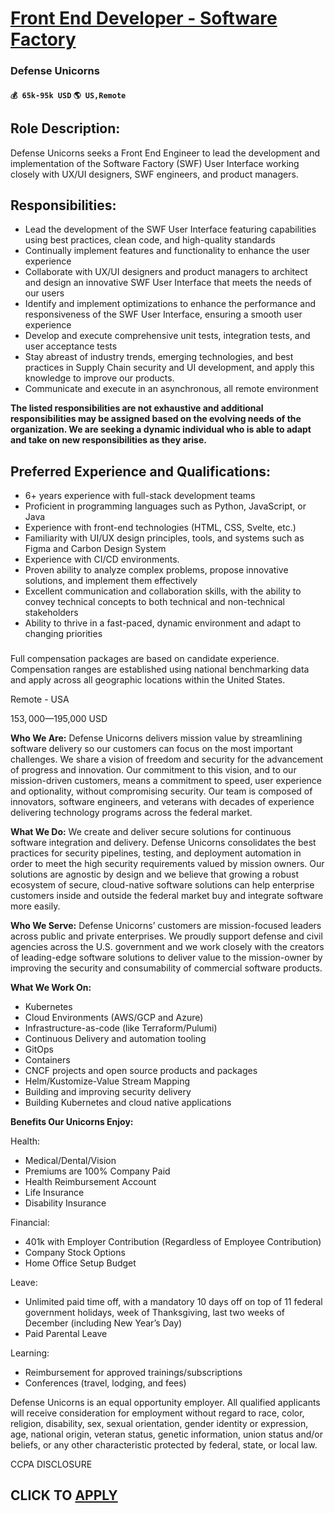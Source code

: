 # [Front End Developer - Software Factory](https://www.remotewlb.com/apply/front-end-developer-software-factory)  
### Defense Unicorns  
#### `💰 65k-95k USD` `🌎 US,Remote`  

## **Role Description:**

Defense Unicorns seeks a Front End Engineer to lead the development and implementation of the Software Factory (SWF) User Interface working closely with UX/UI designers, SWF engineers, and product managers.

## **Responsibilities:**

  * Lead the development of the SWF User Interface featuring capabilities using best practices, clean code, and high-quality standards
  * Continually implement features and functionality to enhance the user experience
  * Collaborate with UX/UI designers and product managers to architect and design an innovative SWF User Interface that meets the needs of our users
  * Identify and implement optimizations to enhance the performance and responsiveness of the SWF User Interface, ensuring a smooth user experience
  * Develop and execute comprehensive unit tests, integration tests, and user acceptance tests
  * Stay abreast of industry trends, emerging technologies, and best practices in Supply Chain security and UI development, and apply this knowledge to improve our products.
  * Communicate and execute in an asynchronous, all remote environment

**The listed responsibilities are not exhaustive and additional responsibilities may be assigned based on the evolving needs of the organization. We are seeking a dynamic individual who is able to adapt and take on new responsibilities as they arise.**

## **Preferred Experience and Qualifications:**

  * 6+ years experience with full-stack development teams
  * Proficient in programming languages such as Python, JavaScript, or Java
  * Experience with front-end technologies (HTML, CSS, Svelte, etc.)
  * Familiarity with UI/UX design principles, tools, and systems such as Figma and Carbon Design System
  * Experience with CI/CD environments.
  * Proven ability to analyze complex problems, propose innovative solutions, and implement them effectively
  * Excellent communication and collaboration skills, with the ability to convey technical concepts to both technical and non-technical stakeholders
  * Ability to thrive in a fast-paced, dynamic environment and adapt to changing priorities

###  
  

Full compensation packages are based on candidate experience. Compensation ranges are established using national benchmarking data and apply across all geographic locations within the United States.

Remote - USA

$153,000—$195,000 USD

 **Who We Are:** Defense Unicorns delivers mission value by streamlining software delivery so our customers can focus on the most important challenges. We share a vision of freedom and security for the advancement of progress and innovation. Our commitment to this vision, and to our mission-driven customers, means a commitment to speed, user experience and optionality, without compromising security. Our team is composed of innovators, software engineers, and veterans with decades of experience delivering technology programs across the federal market.

**What We Do:** We create and deliver secure solutions for continuous software integration and delivery. Defense Unicorns consolidates the best practices for security pipelines, testing, and deployment automation in order to meet the high security requirements valued by mission owners. Our solutions are agnostic by design and we believe that growing a robust ecosystem of secure, cloud-native software solutions can help enterprise customers inside and outside the federal market buy and integrate software more easily.

**Who We Serve:** Defense Unicorns’ customers are mission-focused leaders across public and private enterprises. We proudly support defense and civil agencies across the U.S. government and we work closely with the creators of leading-edge software solutions to deliver value to the mission-owner by improving the security and consumability of commercial software products.

**What We Work On:**

  * Kubernetes
  * Cloud Environments (AWS/GCP and Azure)
  * Infrastructure-as-code (like Terraform/Pulumi)
  * Continuous Delivery and automation tooling
  * GitOps
  * Containers
  * CNCF projects and open source products and packages
  * Helm/Kustomize-Value Stream Mapping
  * Building and improving security delivery
  * Building Kubernetes and cloud native applications

**Benefits Our Unicorns Enjoy:**

Health:

  * Medical/Dental/Vision
  * Premiums are 100% Company Paid
  * Health Reimbursement Account
  * Life Insurance
  * Disability Insurance

Financial:

  * 401k with Employer Contribution (Regardless of Employee Contribution)
  * Company Stock Options
  * Home Office Setup Budget

Leave:

  * Unlimited paid time off, with a mandatory 10 days off on top of 11 federal government holidays, week of Thanksgiving, last two weeks of December (including New Year’s Day)
  * Paid Parental Leave

Learning:

  * Reimbursement for approved trainings/subscriptions
  * Conferences (travel, lodging, and fees)

Defense Unicorns is an equal opportunity employer. All qualified applicants will receive consideration for employment without regard to race, color, religion, disability, sex, sexual orientation, gender identity or expression, age, national origin, veteran status, genetic information, union status and/or beliefs, or any other characteristic protected by federal, state, or local law.

CCPA DISCLOSURE

  
## CLICK TO [APPLY](https://www.remotewlb.com/apply/front-end-developer-software-factory)

